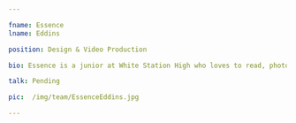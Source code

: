 ```yaml
---

fname: Essence
lname: Eddins

position: Design & Video Production

bio: Essence is a junior at White Station High who loves to read, photograph pictures, play video games, and write stories. She especially loves to draw, along with wanting to be an animator when she gets off into college. Disney movies are what inspires her to draw a lot. Along with drawing, she also loves to travel when she gets the chance to. Her favorite place so far is New York City.

talk: Pending

pic:  /img/team/EssenceEddins.jpg

---
```

